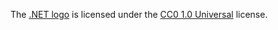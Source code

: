 The [.NET logo][1] is licensed under the [CC0 1.0 Universal][2] license.

[1]: https://github.com/dotnet/brand
[2]: https://creativecommons.org/publicdomain/zero/1.0/
